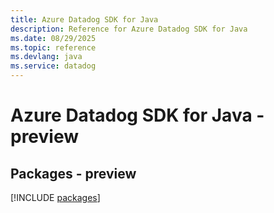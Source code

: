 ```yaml
---
title: Azure Datadog SDK for Java
description: Reference for Azure Datadog SDK for Java
ms.date: 08/29/2025
ms.topic: reference
ms.devlang: java
ms.service: datadog
---
```

# Azure Datadog SDK for Java - preview
## Packages - preview
[!INCLUDE [packages](datadog-index.md)]